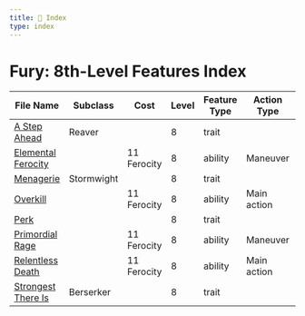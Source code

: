 ```yaml
---
title: 📑 Index
type: index
---
```


# Fury: 8th-Level Features Index

| File Name                                       | Subclass   | Cost        | Level | Feature Type | Action Type | Distance        | Target       |
| ----------------------------------------------- | ---------- | ----------- | ----- | ------------ | ----------- | --------------- | ------------ |
| [A Step Ahead](../A%20Step%20Ahead)             | Reaver     |             | 8     | trait        |             |                 |              |
| [Elemental Ferocity](../Elemental%20Ferocity)   |            | 11 Ferocity | 8     | ability      | Maneuver    | Self            | Self         |
| [Menagerie](../Menagerie)                       | Stormwight |             | 8     | trait        |             |                 |              |
| [Overkill](../Overkill)                         |            | 11 Ferocity | 8     | ability      | Main action | Melee 1         | One creature |
| [Perk](../Perk)                                 |            |             | 8     | trait        |             |                 |              |
| [Primordial Rage](../Primordial%20Rage)         |            | 11 Ferocity | 8     | ability      | Maneuver    | Self            | Self         |
| [Relentless Death](../Relentless%20Death)       |            | 11 Ferocity | 8     | ability      | Main action | Self; see below | Self         |
| [Strongest There Is](../Strongest%20There%20Is) | Berserker  |             | 8     | trait        |             |                 |              |
